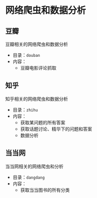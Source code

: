 # 网络爬虫和数据分析

## 豆瓣
豆瓣相关的网络爬虫和数据分析
- 目录：`douban`
- 内容：
    - 豆瓣电影评论抓取

## 知乎
知乎相关的网络爬虫和数据分析
- 目录：`zhihu`
- 内容：
    - 获取某问题的所有答案
    - 获取话题讨论、精华下的问题和答案
    - 数据分析

## 当当网
当当网相关的网络爬虫和分析
- 目录：`dangdang`
- 内容：
    - 获取当当图书的所有分类
